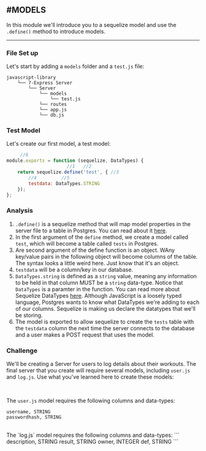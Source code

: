 #MODELS
---
In this module we'll introduce you to a sequelize model and use the `.define()` method to introduce models. 

<hr>

### File Set up
Let's start by adding a `models` folder and a `test.js` file:

```
javascript-library
    └── 7-Express Server
        └── Server
            └── models
                └── test.js
            └── routes
            └── app.js
            └── db.js
```

### Test Model
Let's create our first model, a test model:

```js
     //6                            
module.exports = function (sequelize, DataTypes) {
                      //1   //2 
    return sequelize.define('test', { //3
        //4         //5
        testdata: DataTypes.STRING
    });
};
```

### Analysis 
1. `.define()` is a sequelize method that will map model properties in the server file to a table in Postgres. You can read about it [here](http://docs.sequelizejs.com/manual/tutorial/models-definition.html).
2. In the first argument of the `define` method, we create a model called `test`, which will become a table called `tests` in Postgres.
3. Are second argument of the define function is an object. WAny key/value pairs in the following object will become columns of the table. The syntax looks a little weird here. Just know that it's an object.
4. `testdata` will be a column/key in our database.
5. `DataTypes.string` is defined as a `string` value, meaning any information to be held in that column MUST be a `string` data-type. Notice that `DataTypes` is a paramter in the function. You can read more about Sequelize DataTypes [here](http://docs.sequelizejs.com/manual/tutorial/models-definition.html#data-types). Although JavaScript is a loosely typed language, Postgres wants to know what DataTypes we're adding to each of our columns. Sequelize is making us declare the datatypes that we'll be storing.  
6. The model is exported to allow sequelize to create the `tests` table with the `testdata` column the next time the server connects to the database and a user makes a POST request that uses the model.

### Challenge
We'll be creating a Server for users to log details about their workouts. The final server that you create will require several models, including `user.js` and `log.js`. Use what you've learned here to create these models:

<br>

The `user.js` model requires the following columns and data-types:
```
username, STRING
passwordhash, STRING
```
<br>
The  `log.js` model requires the following columns and data-types:
```
description, STRING
result, STRING
owner, INTEGER
def, STRING
```


